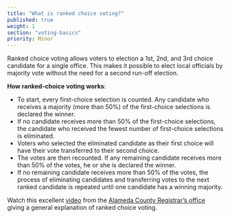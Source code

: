 ```yaml
---
title: "What is ranked choice voting?"
published: true
weight: 1
section: "voting-basics"
priority: Minor
---
```



Ranked choice voting allows voters to election a 1st, 2nd, and 3rd choice candidate for a single office. This makes it possible to elect local officials by majority vote without the need for a second run-off election.

**How ranked-choice voting works**:
- To start, every first-choice selection is counted. Any candidate who receives a majority (more than 50%) of the first-choice selections is declared the winner.
- If no candidate receives more than 50% of the first-choice selections, the candidate who received the fewest number of first-choice selections is eliminated.
- Voters who selected the eliminated candidate as their first choice will have their vote transferred to their second choice.
- The votes are then recounted. If any remaining candidate receives more than 50% of the votes, he or she is declared the winner.
- If no remaining candidate receives more than 50% of the votes, the process of eliminating candidates and transferring votes to the next ranked candidate is repeated until one candidate has a winning majority.

Watch this excellent [video](https://www.youtube.com/watch?v=tlobSd2QDoU) from the [Alameda County Registrar’s office](https://www.acgov.org/rov/rcv/faq.htm) giving a general explanation of ranked choice voting.
